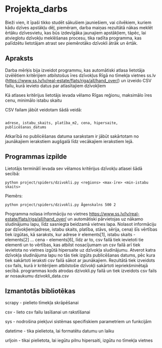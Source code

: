 # Projekta_darbs

Bieži vien, it īpaši tikko studēt sākušiem jauniešiem, vai cilvēkiem, kuriem kādu dzīves apstākļu dēļ, piemēram, darba maiņas rezultātā nākas meklēt ērtāku dzīvesvietu, kas būs izdevīgāka jaunajiem apstākļiem, tāpēc, lai atvieglotu dzīvokļu meklēšanas procesu, tika radīta programma, kas palīdzētu lietotājam atrast sev piemērotāko dzīvokli ātrāk un ērtāk.

## Apraksts 

Darba mērķis bija izveidot programmu, kas automātiski atlasa lietotāja izvēlētiem kritērijiem atbilstošus īres dzīvokļus Rīgā no tīmekļa vietnes ss.lv (https://www.ss.lv/lv/real-estate/flats/riga/all/hand_over/) un izveido CSV failu, kurā ievieto datus par atlasītajiem dzīvokļiem

Kā atlases kritērijus lietotājs ievada vēlamo Rīgas reģionu, maksimālo īres cenu, minimālo istabu skaitu

CSV failam jābūt veidotam šādā veidā: 

```csv

adrese, istabu_skaits, platība_m2, cena, hipersaite, publicēšanas_datums

```

Atkarībā no publicēšanas datuma sarakstam ir jābūt sakārtotam no jaunākajiem ierakstiem augšgalā līdz vecākajiem ierakstiem lejā.

## Programmas izpilde

Lietotājs terminālī ievada sev vēlamos kritērijus dzīvokļu atlasei šādā secībā:

```shell
python project/spiders/dzivokli.py <reģions> <max-īre> <min-istabu skaits> 
```

Piemērs:

```shell
python project/spiders/dzivokli.py Āgenskalns 500 2 
```

Programma nolasa informāciju no vietnes https://www.ss.lv/lv/real-estate/flats/riga/all/hand_over/ un automātiski pārvietojas uz nākamo sludinājumu lapu, līdz sasniegta beidzamā vietnes lapa. Nolasot informāciju par dzīvokļiem(adrese, istabu skaits, platība, stāvs, sērija, cena) šīs vērtības tiek izgūtas, kā saraksts, kur adrese ir elements[1], istabu skaits - elements[2] ... cena - elements[6], līdz ar to, csv failā tiek ievietoti tie elementi un to vērtības, kas atbilst nosacījumam un csv failā arī tiek ievietota no vietnes izgūtā hipersaite uz dzīvokļa sludinājumu. Atverot katra dzīvokļa sludinājuma lapu no tās tiek izgūts publicēšanas datums, pēc kura tiek sakārtoti ieraksti csv failā sākot ar jaunākajiem. Rezultātā tiek izveidots csv fails, kurā ir kritērijiem atbilstošie dzīvokļi sakārtoti iepriekšminētajā secībā.
programmas kods atrodas dzivokli.py failā un tiek izveidots csv fails ar nosaukumu dzivokli_data.csv

## Izmantotās bibliotēkas

scrapy - pielieto tīmekļa skrāpēšanai

csv - lieto csv failu lasīšanai un rakstīšanai

sys - nodrošina piekļuvi sistēmas specifiskiem parametriem un funkcijām

datetime - tika pielietota, lai formatētu datumu un laiku

urljoin - tikai pielietota, lai iegūtu pilnu hipersaiti, izgūtu no tīmekļa vietnes

